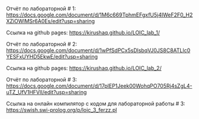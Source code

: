 Отчёт по лабораторной # 1: https://docs.google.com/document/d/1M6c669TphmEFgxfU5j4IWeF2F0_H2XZiOWlMSr6A0Es/edit?usp=sharing

Ссылка на github pages: https://kirushaq.github.io/LOIC_lab_1/

Отчёт по лабораторной # 2: https://docs.google.com/document/d/1wPfSdPCx5sDlsbqVJ0JS8C8ATLlc0YESFxUYHD5EkwE/edit?usp=sharing

Ссылка на github pages: https://kirushaq.github.io/LOIC_lab_2/

Отчёт по лабораторной # 3: https://docs.google.com/document/d/17plEP1Jeek00WohqPO705Rj4sZgL4-uTZ_UfV1HFVlI/edit?usp=sharing

Ссылка на онлайн компилятор с кодом для лабораторной работы # 3: https://swish.swi-prolog.org/p/loic_3_ferzz.pl
